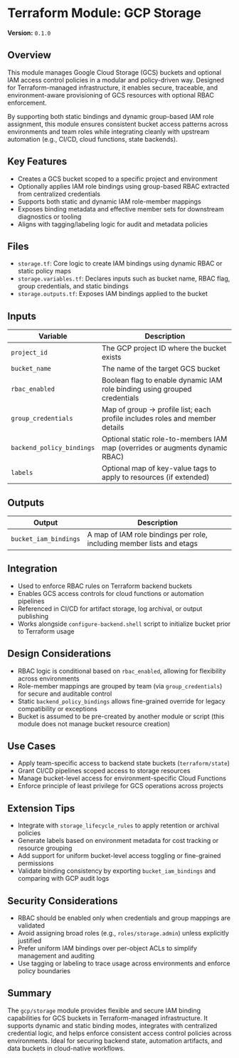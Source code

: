 # Terraform Module: GCP Storage

**Version:** `0.1.0`

## Overview
This module manages Google Cloud Storage (GCS) buckets and optional IAM access control policies in a modular and policy-driven way. Designed for Terraform-managed infrastructure, it enables secure, traceable, and environment-aware provisioning of GCS resources with optional RBAC enforcement.

By supporting both static bindings and dynamic group-based IAM role assignment, this module ensures consistent bucket access patterns across environments and team roles while integrating cleanly with upstream automation (e.g., CI/CD, cloud functions, state backends).

## Key Features
- Creates a GCS bucket scoped to a specific project and environment
- Optionally applies IAM role bindings using group-based RBAC extracted from centralized credentials
- Supports both static and dynamic IAM role-member mappings
- Exposes binding metadata and effective member sets for downstream diagnostics or tooling
- Aligns with tagging/labeling logic for audit and metadata policies

## Files
- `storage.tf`: Core logic to create IAM bindings using dynamic RBAC or static policy maps
- `storage.variables.tf`: Declares inputs such as bucket name, RBAC flag, group credentials, and static bindings
- `storage.outputs.tf`: Exposes IAM bindings applied to the bucket

## Inputs

| Variable                   | Description                                                                 |
|----------------------------|-----------------------------------------------------------------------------|
| `project_id`               | The GCP project ID where the bucket exists                                  |
| `bucket_name`              | The name of the target GCS bucket                                           |
| `rbac_enabled`             | Boolean flag to enable dynamic IAM role binding using grouped credentials   |
| `group_credentials`        | Map of group → profile list; each profile includes roles and member details |
| `backend_policy_bindings` | Optional static role-to-members IAM map (overrides or augments dynamic RBAC)|
| `labels`                   | Optional map of key-value tags to apply to resources (if extended)          |

## Outputs

| Output              | Description                                                                 |
|---------------------|-----------------------------------------------------------------------------|
| `bucket_iam_bindings` | A map of IAM role bindings per role, including member lists and etags     |

## Integration
- Used to enforce RBAC rules on Terraform backend buckets
- Enables GCS access controls for cloud functions or automation pipelines
- Referenced in CI/CD for artifact storage, log archival, or output publishing
- Works alongside `configure-backend.shell` script to initialize bucket prior to Terraform usage

## Design Considerations
- RBAC logic is conditional based on `rbac_enabled`, allowing for flexibility across environments
- Role-member mappings are grouped by team (via `group_credentials`) for secure and auditable control
- Static `backend_policy_bindings` allows fine-grained override for legacy compatibility or exceptions
- Bucket is assumed to be pre-created by another module or script (this module does not manage bucket resource creation)

## Use Cases
- Apply team-specific access to backend state buckets (`terraform/state`)
- Grant CI/CD pipelines scoped access to storage resources
- Manage bucket-level access for environment-specific Cloud Functions
- Enforce principle of least privilege for GCS operations across projects

## Extension Tips
- Integrate with `storage_lifecycle_rules` to apply retention or archival policies
- Generate labels based on environment metadata for cost tracking or resource grouping
- Add support for uniform bucket-level access toggling or fine-grained permissions
- Validate binding consistency by exporting `bucket_iam_bindings` and comparing with GCP audit logs

## Security Considerations
- RBAC should be enabled only when credentials and group mappings are validated
- Avoid assigning broad roles (e.g., `roles/storage.admin`) unless explicitly justified
- Prefer uniform IAM bindings over per-object ACLs to simplify management and auditing
- Use tagging or labeling to trace usage across environments and enforce policy boundaries

## Summary
The `gcp/storage` module provides flexible and secure IAM binding capabilities for GCS buckets in Terraform-managed infrastructure. It supports dynamic and static binding modes, integrates with centralized credential logic, and helps enforce consistent access control policies across environments. Ideal for securing backend state, automation artifacts, and data buckets in cloud-native workflows.
